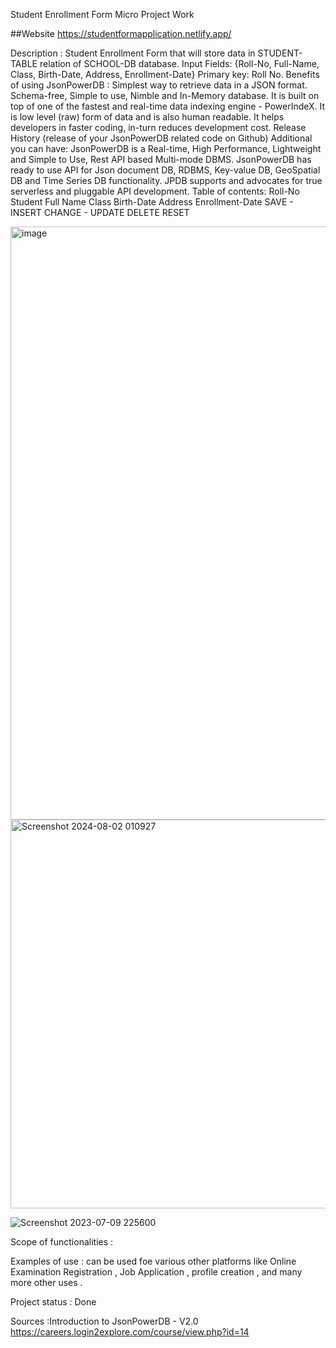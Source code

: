 Student Enrollment Form
Micro Project Work

##Website
https://studentformapplication.netlify.app/

Description : Student Enrollment Form that will store data in STUDENT-TABLE relation of SCHOOL-DB database. Input Fields: {Roll-No, Full-Name, Class, Birth-Date, Address, Enrollment-Date}
Primary key: Roll No.
Benefits of using JsonPowerDB : Simplest way to retrieve data in a JSON format. Schema-free, Simple to use, Nimble and In-Memory database. It is built on top of one of the fastest and real-time data indexing engine - PowerIndeX. It is low level (raw) form of data and is also human readable. It helps developers in faster coding, in-turn reduces development cost. Release History (release of your JsonPowerDB related code on Github)
Additional you can have: JsonPowerDB is a Real-time, High Performance, Lightweight and Simple to Use, Rest API based Multi-mode DBMS. JsonPowerDB has ready to use API for Json document DB, RDBMS, Key-value DB, GeoSpatial DB and Time Series DB functionality. JPDB supports and advocates for true serverless and pluggable API development.
Table of contents: Roll-No Student Full Name Class Birth-Date Address Enrollment-Date SAVE - INSERT CHANGE - UPDATE DELETE RESET

<img width="949" alt="image" src="https://github.com/aniket2608/Student-Enrollment-Form-project-/assets/121717693/ddc58696-fa6d-44d0-87c5-fb2378ca1a33">


<img width="622" alt="Screenshot 2024-08-02 010927" src="https://github.com/user-attachments/assets/261139de-d88a-4d0f-a352-9d340638cb3a">


![Screenshot 2023-07-09 225600](https://github.com/aniket2608/Student-Enrollment-Form-project-/assets/121717693/43831b73-70bb-45dc-9530-9f8d5650ef39)

Scope of functionalities :

Examples of use : can be used foe various other platforms like Online Examination Registration , Job Application , profile creation , and many more other uses .

Project status : Done

Sources :Introduction to JsonPowerDB - V2.0 https://careers.login2explore.com/course/view.php?id=14












